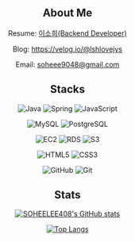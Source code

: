 <div align="center">

## About Me

Resume: <a href="https://www.notion.so/Backend-Developer-48284c64ccd24bb3810ef76220ef8d58?pvs=4">이소희(Backend Developer)</a>

Blog: https://velog.io/@lshlovejys

Email: <a href="mailto:soheee9048@gmail.com">soheee9048@gmail.com</a>


## Stacks

![Java](https://img.shields.io/badge/JAVA-007396?style=flat-square&logo=java&logoColor=white)
![Spring](https://img.shields.io/badge/-Spring-6DB33F?style=flat-square&logo=Spring&logoColor=white)
![JavaScript](https://img.shields.io/badge/JavaScript-F7DF1E?style=flat-square&logo=JavaScript&logoColor=white)

![MySQL](https://img.shields.io/badge/MySQL-4479A1?style=flat-square&logo=MySQL&logoColor=fff)
![PostgreSQL](https://img.shields.io/badge/PostgreSQL-4169E1?style=flat-square&logo=PostgreSQL&logoColor=fff)

![EC2](https://img.shields.io/badge/EC2-FF9900?style=flat-square&logo=EC2&logoColor=fff)
![RDS](https://img.shields.io/badge/RDS-527FFF?style=flat-square&logo=rds&logoColor=fff)
![S3](https://img.shields.io/badge/S3-569A31?style=flat-square&logo=S3&logoColor=fff)

![HTML5](https://img.shields.io/badge/HTML5-E34F26?style=flat-square&logo=html5&logoColor=fff)
![CSS3](https://img.shields.io/badge/CSS3-1572B6?style=flat-square&logo=css3&logoColor=fff)

![GitHub](https://img.shields.io/badge/GitHub-181717?style=flat-square&logo=GitHub&logoColor=fff)
![Git](https://img.shields.io/badge/Git-F05032?style=flat-square&logo=Git&logoColor=fff)

## Stats
  
[![SOHEELEE408's GitHub stats](https://github-readme-stats.vercel.app/api?username=soheelee408)]()

[![Top Langs](https://github-readme-stats.vercel.app/api/top-langs/?username=SOHEELEE408&langs_count=10&layout=compact)]()

</div>
